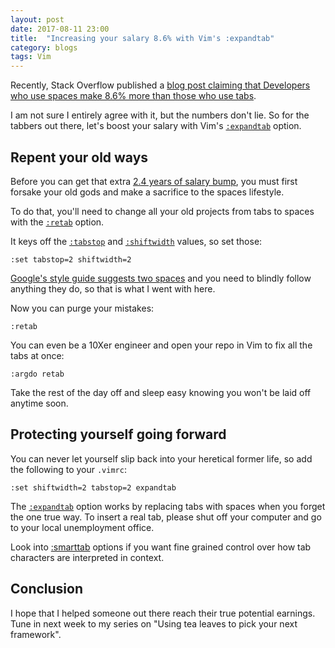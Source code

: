 ```yaml
---
layout: post
date: 2017-08-11 23:00
title:  "Increasing your salary 8.6% with Vim's :expandtab"
category: blogs
tags: Vim
---
```

Recently, Stack Overflow published a [blog post claiming that Developers who use spaces make 8.6% more than those who use tabs](https://stackoverflow.blog/2017/06/15/developers-use-spaces-make-money-use-tabs/).

I am not sure I entirely agree with it, but the numbers don't lie. So for the tabbers out there, let's boost your salary with Vim's [`:expandtab`](http://vimdoc.sourceforge.net/htmldoc/options.html#%27expandtab%27) option.

Repent your old ways
------------------------------
Before you can get that extra [2.4 years of salary bump](https://stackoverflow.blog/2017/06/15/developers-use-spaces-make-money-use-tabs/), you must first forsake your old gods and make a sacrifice to the spaces lifestyle.

To do that, you'll need to change all your old projects from tabs to spaces with the [`:retab`](http://vimdoc.sourceforge.net/htmldoc/change.html#:retab) option.

It keys off the [`:tabstop`](http://vimdoc.sourceforge.net/htmldoc/options.html#%27tabstop%27) and [`:shiftwidth`](http://vimdoc.sourceforge.net/htmldoc/options.html#%27shiftwidth%27) values, so set those:

```
:set tabstop=2 shiftwidth=2
```

[Google's style guide suggests two spaces](https://google.github.io/styleguide/shell.xml?showone=Indentation#Indentation) and you need to blindly follow anything they do, so that is what I went with here.

Now you can purge your mistakes:

```
:retab
```

You can even be a 10Xer engineer and open your repo in Vim to fix all the tabs at once:

```
:argdo retab
```

Take the rest of the day off and sleep easy knowing you won't be laid off anytime soon.

Protecting yourself going forward
-------------------------------------------------
You can never let yourself slip back into your heretical former life, so add the following to your `.vimrc`:

```
:set shiftwidth=2 tabstop=2 expandtab
```

The [`:expandtab`](http://vimdoc.sourceforge.net/htmldoc/options.html#%27expandtab%27) option works by replacing tabs with spaces when you forget the one true way. To insert a real tab, please shut off your computer and go to your local unemployment office.

Look into [:smarttab](http://vimdoc.sourceforge.net/htmldoc/options.html#%27smarttab%27) options if you want fine grained control over how tab characters are interpreted in context.

Conclusion
---------------
I hope that I helped someone out there reach their true potential earnings. Tune in next week to my series on "Using tea leaves to pick your next framework".
